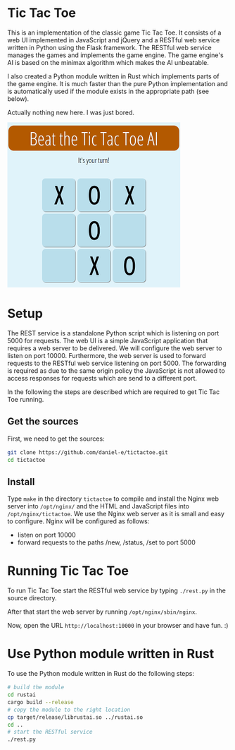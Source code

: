 # Tic Tac Toe

This is an implementation of the classic game Tic Tac Toe. It consists of a web UI implemented in JavaScript and jQuery and a RESTful web service written in Python using the Flask framework. The RESTful web service manages the games and implements the game engine. The game engine's AI is based on the minimax algorithm which makes the AI unbeatable.

I also created a Python module written in Rust which implements parts of the game engine. It is much faster than the pure Python implementation and is automatically used if the module exists in the appropriate path (see below).

Actually nothing new here. I was just bored.

![tic tac toe screenshot](screenshot.png)

# Setup

The REST service is a standalone Python script which is listening on port 5000 for requests. The web UI is a simple JavaScript application that requires a web server to be delivered. We will configure the web server to listen on port 10000. Furthermore, the web server is used to forward requests to the RESTful web service listening on port 5000. The forwarding is required as due to the same origin policy the JavaScript is not allowed to access responses for requests which are send to a different port.

In the following the steps are described which are required to get Tic Tac Toe running.

## Get the sources

First, we need to get the sources:

```bash
git clone https://github.com/daniel-e/tictactoe.git
cd tictactoe
```

## Install

Type `make` in the directory `tictactoe` to compile and install the Nginx web server into `/opt/nginx/` and the HTML and JavaScript files into `/opt/nginx/tictactoe`. We use the Nginx web server as it is small and easy to configure. Nginx will be configured as follows:

* listen on port 10000
* forward requests to the paths /new, /status, /set to port 5000

# Running Tic Tac Toe

To run Tic Tac Toe start the RESTful web service by typing `./rest.py` in the source directory.

After that start the web server by running `/opt/nginx/sbin/nginx`.

Now, open the URL `http://localhost:10000` in your browser and have fun. :)

# Use Python module written in Rust

To use the Python module written in Rust do the following steps:

```bash
# build the module
cd rustai
cargo build --release
# copy the module to the right location
cp target/release/librustai.so ../rustai.so
cd ..
# start the RESTful service
./rest.py
```
